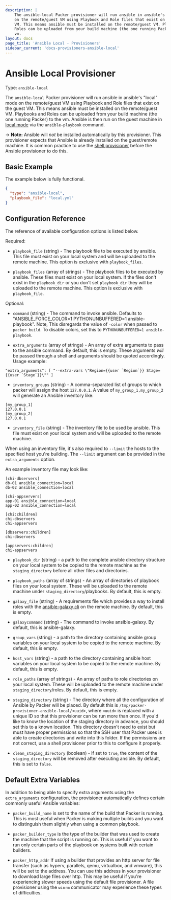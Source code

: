 ```yaml
---
description: |
    The ansible-local Packer provisioner will run ansible in ansible's "local" mode
    on the remote/guest VM using Playbook and Role files that exist on the guest
    VM. This means ansible must be installed on the remote/guest VM. Playbooks and
    Roles can be uploaded from your build machine (the one running Packer) to the
    vm.
layout: docs
page_title: 'Ansible Local - Provisioners'
sidebar_current: 'docs-provisioners-ansible-local'
---
```


# Ansible Local Provisioner

Type: `ansible-local`

The `ansible-local` Packer provisioner will run ansible in ansible's "local"
mode on the remote/guest VM using Playbook and Role files that exist on the
guest VM. This means ansible must be installed on the remote/guest VM.
Playbooks and Roles can be uploaded from your build machine (the one running
Packer) to the vm. Ansible is then run on the guest machine in [local
mode](https://docs.ansible.com/ansible/playbooks_delegation.html#local-playbooks)
via the `ansible-playbook` command.

-&gt; **Note:** Ansible will *not* be installed automatically by this
provisioner. This provisioner expects that Ansible is already installed on the
guest/remote machine. It is common practice to use the [shell
provisioner](/docs/provisioners/shell.html) before the Ansible provisioner to
do this.

## Basic Example

The example below is fully functional.

``` json
{
  "type": "ansible-local",
  "playbook_file": "local.yml"
}
```

## Configuration Reference

The reference of available configuration options is listed below.

Required:

-   `playbook_file` (string) - The playbook file to be executed by ansible.
    This file must exist on your local system and will be uploaded to the
    remote machine. This option is exclusive with `playbook_files`.

-   `playbook_files` (array of strings) - The playbook files to be executed by
    ansible. These files must exist on your local system. If the files don't
    exist in the `playbook_dir` or you don't set `playbook_dir` they will be
    uploaded to the remote machine. This option is exclusive with
    `playbook_file`.

Optional:

-   `command` (string) - The command to invoke ansible. Defaults to
    "ANSIBLE\_FORCE\_COLOR=1 PYTHONUNBUFFERED=1 ansible-playbook". Note, This
    disregards the value of `-color` when passed to `packer build`. To disable
    colors, set this to `PYTHONUNBUFFERED=1 ansible-playbook`.

-   `extra_arguments` (array of strings) - An array of extra arguments to pass
    to the ansible command. By default, this is empty. These arguments *will*
    be passed through a shell and arguments should be quoted accordingly. Usage
    example:

<!-- -->

    "extra_arguments": [ "--extra-vars \"Region={{user `Region`}} Stage={{user `Stage`}}\"" ]

-   `inventory_groups` (string) - A comma-separated list of groups to which
    packer will assign the host `127.0.0.1`. A value of `my_group_1,my_group_2`
    will generate an Ansible inventory like:

``` text
[my_group_1]
127.0.0.1
[my_group_2]
127.0.0.1
```

-   `inventory_file` (string) - The inventory file to be used by ansible. This
    file must exist on your local system and will be uploaded to the remote
    machine.

When using an inventory file, it's also required to `--limit` the hosts to the
specified host you're building. The `--limit` argument can be provided in the
`extra_arguments` option.

An example inventory file may look like:

``` text
[chi-dbservers]
db-01 ansible_connection=local
db-02 ansible_connection=local

[chi-appservers]
app-01 ansible_connection=local
app-02 ansible_connection=local

[chi:children]
chi-dbservers
chi-appservers

[dbservers:children]
chi-dbservers

[appservers:children]
chi-appservers
```

-   `playbook_dir` (string) - a path to the complete ansible directory
    structure on your local system to be copied to the remote machine as the
    `staging_directory` before all other files and directories.

-   `playbook_paths` (array of strings) - An array of directories of playbook
    files on your local system. These will be uploaded to the remote machine
    under `staging_directory`/playbooks. By default, this is empty.

-   `galaxy_file` (string) - A requirements file which provides a way to
    install roles with the [ansible-galaxy
    cli](http://docs.ansible.com/ansible/galaxy.html#the-ansible-galaxy-command-line-tool)
    on the remote machine. By default, this is empty.

-   `galaxycommand` (string) - The command to invoke ansible-galaxy. By
    default, this is ansible-galaxy.

-   `group_vars` (string) - a path to the directory containing ansible group
    variables on your local system to be copied to the remote machine. By
    default, this is empty.

-   `host_vars` (string) - a path to the directory containing ansible host
    variables on your local system to be copied to the remote machine. By
    default, this is empty.

-   `role_paths` (array of strings) - An array of paths to role directories on
    your local system. These will be uploaded to the remote machine under
    `staging_directory`/roles. By default, this is empty.

-   `staging_directory` (string) - The directory where all the configuration of
    Ansible by Packer will be placed. By default this is
    `/tmp/packer-provisioner-ansible-local/<uuid>`, where `<uuid>` is replaced
    with a unique ID so that this provisioner can be run more than once. If
    you'd like to know the location of the staging directory in advance, you
    should set this to a known location. This directory doesn't need to exist
    but must have proper permissions so that the SSH user that Packer uses is
    able to create directories and write into this folder. If the permissions
    are not correct, use a shell provisioner prior to this to configure it
    properly.

-   `clean_staging_directory` (boolean) - If set to `true`, the content of the
    `staging_directory` will be removed after executing ansible. By default,
    this is set to `false`.

## Default Extra Variables

In addition to being able to specify extra arguments using the
`extra_arguments` configuration, the provisioner automatically defines certain
commonly useful Ansible variables:

-   `packer_build_name` is set to the name of the build that Packer is running.
    This is most useful when Packer is making multiple builds and you want to
    distinguish them slightly when using a common playbook.

-   `packer_builder_type` is the type of the builder that was used to create
    the machine that the script is running on. This is useful if you want to
    run only certain parts of the playbook on systems built with certain
    builders.

-   `packer_http_addr` If using a builder that provides an http server for file
    transfer (such as hyperv, parallels, qemu, virtualbox, and vmware), this
    will be set to the address. You can use this address in your provisioner to
    download large files over http. This may be useful if you're experiencing
    slower speeds using the default file provisioner. A file provisioner using
    the `winrm` communicator may experience these types of difficulties.
